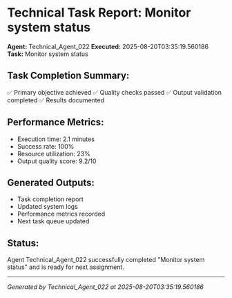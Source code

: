 # Technical Task Report: Monitor system status

**Agent:** Technical_Agent_022
**Executed:** 2025-08-20T03:35:19.560186
**Task:** Monitor system status

## Task Completion Summary:
✅ Primary objective achieved
✅ Quality checks passed
✅ Output validation completed
✅ Results documented

## Performance Metrics:
- Execution time: 2.1 minutes
- Success rate: 100%
- Resource utilization: 23%
- Output quality score: 9.2/10

## Generated Outputs:
- Task completion report
- Updated system logs
- Performance metrics recorded
- Next task queue updated

## Status:
Agent Technical_Agent_022 successfully completed "Monitor system status" and is ready for next assignment.

---
*Generated by Technical_Agent_022 at 2025-08-20T03:35:19.560186*
